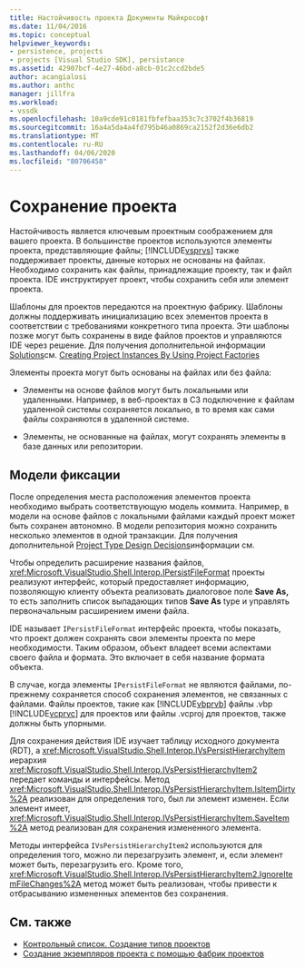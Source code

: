 ```yaml
---
title: Настойчивость проекта Документы Майкрософт
ms.date: 11/04/2016
ms.topic: conceptual
helpviewer_keywords:
- persistence, projects
- projects [Visual Studio SDK], persistance
ms.assetid: 42907bcf-4e27-46bd-a8cb-01c2ccd2bde5
author: acangialosi
ms.author: anthc
manager: jillfra
ms.workload:
- vssdk
ms.openlocfilehash: 10a9cde91c0181fbfefbaa353c7c3702f4b36819
ms.sourcegitcommit: 16a4a5da4a4fd795b46a0869ca2152f2d36e6db2
ms.translationtype: MT
ms.contentlocale: ru-RU
ms.lasthandoff: 04/06/2020
ms.locfileid: "80706458"
---
```

# <a name="project-persistence"></a>Сохранение проекта
Настойчивость является ключевым проектным соображением для вашего проекта. В большинстве проектов используются элементы проекта, представляющие файлы; [!INCLUDE[vsprvs](../../code-quality/includes/vsprvs_md.md)] также поддерживает проекты, данные которых не основаны на файлах. Необходимо сохранить как файлы, принадлежащие проекту, так и файл проекта. IDE инструктирует проект, чтобы сохранить себя или элемент проекта.

 Шаблоны для проектов передаются на проектную фабрику. Шаблоны должны поддерживать инициализацию всех элементов проекта в соответствии с требованиями конкретного типа проекта. Эти шаблоны позже могут быть сохранены в виде файлов проектов и управляются IDE через решение. Для получения дополнительной информации [Solutions](../../extensibility/internals/solutions-overview.md)см. [Creating Project Instances By Using Project Factories](../../extensibility/internals/creating-project-instances-by-using-project-factories.md)

 Элементы проекта могут быть основаны на файлах или без файла:

- Элементы на основе файлов могут быть локальными или удаленными. Например, в веб-проектах в СЗ подключение к файлам удаленной системы сохраняется локально, в то время как сами файлы сохраняются в удаленной системе.

- Элементы, не основанные на файлах, могут сохранять элементы в базе данных или репозитории.

## <a name="commit-models"></a>Модели фиксации
 После определения места расположения элементов проекта необходимо выбрать соответствующую модель коммита. Например, в модели на основе файлов с локальными файлами каждый проект может быть сохранен автономно. В модели репозитория можно сохранить несколько элементов в одной транзакции. Для получения дополнительной [Project Type Design Decisions](../../extensibility/internals/project-type-design-decisions.md)информации см.

 Чтобы определить расширение названия файлов, <xref:Microsoft.VisualStudio.Shell.Interop.IPersistFileFormat> проекты реализуют интерфейс, который предоставляет информацию, позволяющую клиенту объекта реализовать диалоговое поле **Save As,** то есть заполнить список выпадающих типов **Save As** type и управлять первоначальным расширением имени файла.

 IDE называет `IPersistFileFormat` интерфейс проекта, чтобы показать, что проект должен сохранять свои элементы проекта по мере необходимости. Таким образом, объект владеет всеми аспектами своего файла и формата. Это включает в себя название формата объекта.

 В случае, когда элементы `IPersistFileFormat` не являются файлами, по-прежнему сохраняется способ сохранения элементов, не связанных с файлами. Файлы проектов, такие как [!INCLUDE[vbprvb](../../code-quality/includes/vbprvb_md.md)] файлы .vbp [!INCLUDE[vcprvc](../../code-quality/includes/vcprvc_md.md)] для проектов или файлы .vcproj для проектов, также должны быть упорными.

 Для сохранения действия IDE изучает таблицу исходного документа (RDT), а <xref:Microsoft.VisualStudio.Shell.Interop.IVsPersistHierarchyItem> иерархия <xref:Microsoft.VisualStudio.Shell.Interop.IVsPersistHierarchyItem2> передает команды и интерфейсы. Метод <xref:Microsoft.VisualStudio.Shell.Interop.IVsPersistHierarchyItem.IsItemDirty%2A> реализован для определения того, был ли элемент изменен. Если элемент имеет, <xref:Microsoft.VisualStudio.Shell.Interop.IVsPersistHierarchyItem.SaveItem%2A> метод реализован для сохранения измененного элемента.

 Методы интерфейса `IVsPersistHierarchyItem2` используются для определения того, можно ли перезагрузить элемент, и, если элемент может быть, перезагрузить его. Кроме того, <xref:Microsoft.VisualStudio.Shell.Interop.IVsPersistHierarchyItem2.IgnoreItemFileChanges%2A> метод может быть реализован, чтобы привести к отбрасыванию измененных элементов без сохранения.

## <a name="see-also"></a>См. также
- [Контрольный список. Создание типов проектов](../../extensibility/internals/checklist-creating-new-project-types.md)
- [Создание экземпляров проекта с помощью фабрик проектов](../../extensibility/internals/creating-project-instances-by-using-project-factories.md)
